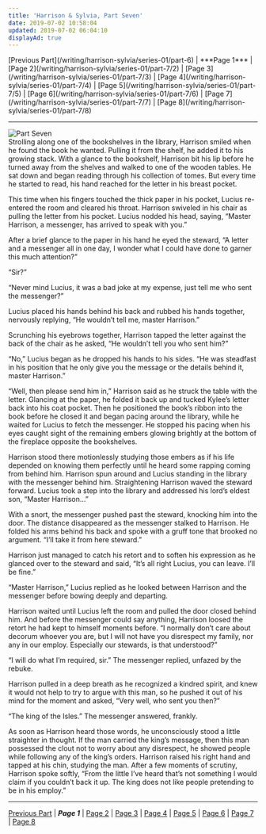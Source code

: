 ```yaml
---
title: 'Harrison & Sylvia, Part Seven'
date: 2019-07-02 10:58:04
updated: 2019-07-02 06:04:10
displayAd: true
---
```

<p class="center">[Previous Part](/writing/harrison-sylvia/series-01/part-6) | <span class="current-page">***Page 1***</span> | [Page 2](/writing/harrison-sylvia/series-01/part-7/2) | [Page 3](/writing/harrison-sylvia/series-01/part-7/3) | [Page 4](/writing/harrison-sylvia/series-01/part-7/4) | [Page 5](/writing/harrison-sylvia/series-01/part-7/5) | [Page 6](/writing/harrison-sylvia/series-01/part-7/6) | [Page 7](/writing/harrison-sylvia/series-01/part-7/7) | [Page 8](/writing/harrison-sylvia/series-01/part-7/8) </p><hr class="clear-both center-fade"/><div class="embedded-image-left"><img src="/writing/harrison-sylvia/series-01/part-7/hs107.jpg" alt="Part Seven" style="max-height: 275px;"/></div>Strolling along one of the bookshelves in the library, Harrison smiled when he found the book he wanted.  Pulling it from the shelf, he added it to his growing stack.  With a glance to the bookshelf, Harrison bit his lip before he turned away from the shelves and walked to one of the wooden tables.  He sat down and began reading through his collection of tomes.  But every time he started to read, his hand reached for the letter in his breast pocket.

This time when his fingers touched the thick paper in his pocket, Lucius re-entered the room and cleared his throat.  Harrison swiveled in his chair as pulling the letter from his pocket.  Lucius nodded his head, saying, “Master Harrison, a messenger, has arrived to speak with you.”

After a brief glance to the paper in his hand he eyed the steward, “A letter and a messenger all in one day, I wonder what I could have done to garner this much attention?”

“Sir?”

“Never mind Lucius, it was a bad joke at my expense, just tell me who sent the messenger?”

Lucius placed his hands behind his back and rubbed his hands together, nervously replying, “He wouldn’t tell me, master Harrison.”

Scrunching his eyebrows together, Harrison tapped the letter against the back of the chair as he asked, “He wouldn’t tell you who sent him?”

“No,” Lucius began as he dropped his hands to his sides.  “He was steadfast in his position that he only give you the message or the details behind it, master Harrison.”

“Well, then please send him in,” Harrison said as he struck the table with the letter.  Glancing at the paper, he folded it back up and tucked Kylee’s letter back into his coat pocket.  Then he positioned the book’s ribbon into the book before he closed it and began pacing around the library, while he waited for Lucius to fetch the messenger.  He stopped his pacing when his eyes caught sight of the remaining embers glowing brightly at the bottom of the fireplace opposite the bookshelves.

Harrison stood there motionlessly studying those embers as if his life depended on knowing them perfectly until he heard some rapping coming from behind him.  Harrison spun around and Lucius standing in the library with the messenger behind him.  Straightening Harrison waved the steward forward.  Lucius took a step into the library and addressed his lord’s eldest son, “Master Harrison…”

With a snort, the messenger pushed past the steward, knocking him into the door.  The distance disappeared as the messenger stalked to Harrison.  He folded his arms behind his back and spoke with a gruff tone that brooked no argument.  “I’ll take it from here steward.”

Harrison just managed to catch his retort and to soften his expression as he glanced over to the steward and said, “It’s all right Lucius, you can leave.  I’ll be fine.”

“Master Harrison,” Lucius replied as he looked between Harrison and the messenger before bowing deeply and departing.

Harrison waited until Lucius left the room and pulled the door closed behind him.  And before the messenger could say anything, Harrison loosed the retort he had kept to himself moments before.  “I normally don’t care about decorum whoever you are, but I will not have you disrespect my family, nor any in our employ.  Especially our stewards, is that understood?”

“I will do what I’m required, sir.”  The messenger replied, unfazed by the rebuke.

Harrison pulled in a deep breath as he recognized a kindred spirit, and knew it would not help to try to argue with this man, so he pushed it out of his mind for the moment and asked, “Very well, who sent you then?”

“The king of the Isles.”  The messenger answered, frankly.

As soon as Harrison heard those words, he unconsciously stood a little straighter in thought.  If the man carried the king’s message, then this man possessed the clout not to worry about any disrespect, he showed people while following any of the king’s orders.  Harrison raised his right hand and tapped at his chin, studying the man.  After a few moments of scrutiny, Harrison spoke softly, “From the little I’ve heard that’s not something I would claim if you couldn’t back it up.  The king does not like people pretending to be in his employ.”<hr class="clear-both center-fade"/><p class="center">[Previous Part](/writing/harrison-sylvia/series-01/part-6) | <span class="current-page">***Page 1***</span> | [Page 2](/writing/harrison-sylvia/series-01/part-7/2) | [Page 3](/writing/harrison-sylvia/series-01/part-7/3) | [Page 4](/writing/harrison-sylvia/series-01/part-7/4) | [Page 5](/writing/harrison-sylvia/series-01/part-7/5) | [Page 6](/writing/harrison-sylvia/series-01/part-7/6) | [Page 7](/writing/harrison-sylvia/series-01/part-7/7) | [Page 8](/writing/harrison-sylvia/series-01/part-7/8) </p>